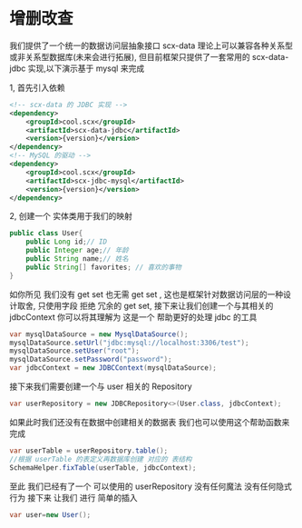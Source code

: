 # 增删改查

我们提供了一个统一的数据访问层抽象接口 scx-data 理论上可以兼容各种关系型或非关系型数据库(未来会进行拓展), 但目前框架只提供了一套常用的
scx-data-jdbc 实现,以下演示基于 mysql 来完成

1, 首先引入依赖

```xml
<!-- scx-data 的 JDBC 实现 -->
<dependency>
    <groupId>cool.scx</groupId>
    <artifactId>scx-data-jdbc</artifactId>
    <version>{version}</version>
</dependency>
<!-- MySQL 的驱动 -->
<dependency>
    <groupId>cool.scx</groupId>
    <artifactId>scx-jdbc-mysql</artifactId>
    <version>{version}</version>
</dependency>
```
2, 创建一个 实体类用于我们的映射
```java
public class User{
    public Long id;// ID
    public Integer age;// 年龄
    public String name;// 姓名
    public String[] favorites; // 喜欢的事物
}
```
如你所见 我们没有 get set 也无需 get set , 这也是框架针对数据访问层的一种设计取舍, 只使用字段 拒绝 冗余的 get set,
接下来让我们创建一个与其相关的 jdbcContext 你可以将其理解为 这是一个 帮助更好的处理 jdbc 的工具 
```java
var mysqlDataSource = new MysqlDataSource();
mysqlDataSource.setUrl("jdbc:mysql://localhost:3306/test");
mysqlDataSource.setUser("root");
mysqlDataSource.setPassword("password");
var jdbcContext = new JDBCContext(mysqlDataSource);
```
接下来我们需要创建一个与 user 相关的 Repository 
```java
var userRepository = new JDBCRepository<>(User.class, jdbcContext);
```
如果此时我们还没有在数据中创建相关的数据表 我们也可以使用这个帮助函数来完成
```java
var userTable = userRepository.table();
//根据 userTable 的表定义再数据库创建 对应的 表结构
SchemaHelper.fixTable(userTable, jdbcContext);
```
至此 我们已经有了一个 可以使用的 userRepository 没有任何魔法 没有任何隐式行为
接下来 让我们 进行 简单的插入
```java
var user=new User();

```
